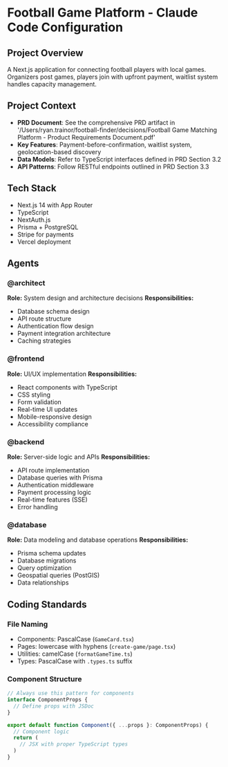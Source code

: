 # Football Game Platform - Claude Code Configuration

## Project Overview
A Next.js application for connecting football players with local games. Organizers post games, players join with upfront payment, waitlist system handles capacity management.

## Project Context
- **PRD Document**: See the comprehensive PRD artifact in '/Users/ryan.trainor/football-finder/decisions/Football Game Matching Platform - Product Requirements Document.pdf'
- **Key Features**: Payment-before-confirmation, waitlist system, geolocation-based discovery
- **Data Models**: Refer to TypeScript interfaces defined in PRD Section 3.2
- **API Patterns**: Follow RESTful endpoints outlined in PRD Section 3.3

## Tech Stack
- Next.js 14 with App Router
- TypeScript
- NextAuth.js
- Prisma + PostgreSQL
- Stripe for payments
- Vercel deployment

## Agents

### @architect
**Role:** System design and architecture decisions
**Responsibilities:**
- Database schema design
- API route structure
- Authentication flow design
- Payment integration architecture
- Caching strategies

### @frontend
**Role:** UI/UX implementation
**Responsibilities:** 
- React components with TypeScript
- CSS styling
- Form validation
- Real-time UI updates
- Mobile-responsive design
- Accessibility compliance

### @backend
**Role:** Server-side logic and APIs
**Responsibilities:**
- API route implementation
- Database queries with Prisma
- Authentication middleware
- Payment processing logic
- Real-time features (SSE)
- Error handling

### @database
**Role:** Data modeling and database operations
**Responsibilities:**
- Prisma schema updates
- Database migrations
- Query optimization
- Geospatial queries (PostGIS)
- Data relationships

## Coding Standards

### File Naming
- Components: PascalCase (`GameCard.tsx`)
- Pages: lowercase with hyphens (`create-game/page.tsx`)
- Utilities: camelCase (`formatGameTime.ts`)
- Types: PascalCase with `.types.ts` suffix

### Component Structure
```typescript
// Always use this pattern for components
interface ComponentProps {
  // Define props with JSDoc
}

export default function Component({ ...props }: ComponentProps) {
  // Component logic
  return (
    // JSX with proper TypeScript types
  )
}